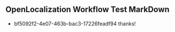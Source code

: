 ## OpenLocalization Workflow Test MarkDown
* bf5092f2-4e07-463b-bac3-17226feadf94 thanks!

<!--HONumber=Jul16_HO2-->


